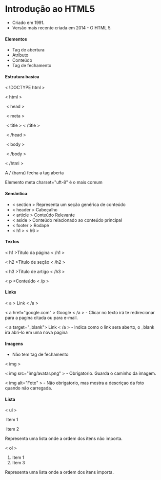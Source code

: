 # Introdução ao HTML5

- Criado em 1991.
- Versão mais recente criada em 2014 - O HTML 5.



#### Elementos

- Tag de abertura
- Atributo
- Conteúdo
- Tag de fechamento



#### Estrutura basica

< !DOCTYPE html >

< html >

​	< head >

​		< meta >

​		< title > < /title >

​	< /head >

​	< body >

​	< /body >

< /html >



A / (barra) fecha a tag aberta

Elemento meta charset="uft-8" é o mais comum



#### Semântica

- < section > Representa um seção genérica de conteúdo
- < header > Cabeçalho 
- < article > Conteúdo Relevante
- < aside > Conteúdo relacionado ao conteúdo principal
- < footer > Rodapé 
- < h1 > < h6 > 



#### Textos 

< h1 >Título da página < /h1 > 

< h2 >Título de seção < /h2 > 

< h3 >Título de artigo < /h3 >

< p >Conteúdo < /p >  



#### Links

< a > Link < /a >

< a href="google.com" > Google < /a > - Clicar no texto irá te redirecionar para a pagina citada ou para e-mail.

< a target="_blank"> Link < /a > - Indica como o link sera aberto, o _blank ira abri-lo em uma nova pagina



#### Imagens

- Não tem tag de fechamento



< img >

< img src="img/avatar.png" > - Obrigatorio. Guarda o caminho da imagem.

< img alt="Foto" > - Não obrigatorio, mas mostra a descriçao da foto quando não carregada.



#### Lista

< ul > 

​	Item 1

​	Item 2

Representa uma lista onde a ordem dos itens não importa.



< ol >

1. Item 1
2. Item 3

Representa uma lista onde a ordem dos itens importa.



